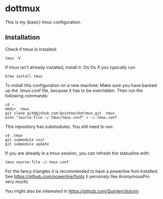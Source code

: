 # dottmux

This is my (basic) tmux configuration.

## Installation

Check if tmux is installed:

    tmux -V 

If tmux isn't already installed, install it.
On Os X you typically run:

    brew install tmux

To install this configuration on a new machine:
Make sure you have backed up the .tmux.conf file, because it has to be overridden.
Then run the following commands:

    cd ~
    mkdir .tmux
    git clone git@github.com:Quinten/dottmux.git .tmux
    echo "source-file ~/.tmux/tmux.conf" > ~/.tmux.conf

This repository has submodules. You still need to run:

    cd .tmux
    git submodule init
    git submodule update

If you are already in a tmux session, you can refresh the statusline with:

    tmux source-file ~/.tmux.conf

For the fancy triangles it is recommended to have a powerline font installed. See https://github.com/powerline/fonts (i personaly like AnonymousPro very much)

You might also be interested in https://github.com/Quinten/dotvim
